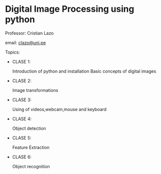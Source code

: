 # Digital Image Processing using python 
Professor: Cristian Lazo

email: clazo@uni.pe

Topics:
  - CLASE 1:

      Introduction of python and installation
      Basic concepts of digital images
  - CLASE 2:

      Image transformations 
  - CLASE 3:

      Using of videos,webcam,mouse and keyboard
  - CLASE 4:
  
      Object detection
  - CLASE 5:
  
      Feature Extraction
  - CLASE 6:
  
      Object recognition
